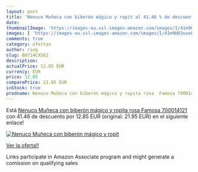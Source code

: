 ```yaml
---
layout: post
title: 'Nenuco Muñeca con biberón mágico y ropit al 41.46 % de descuento'
date: 
thumbnailImage: 'https://images-eu.ssl-images-amazon.com/images/I/41m9H03uveL._SL200_.jpg'
images: [ 'https://images-eu.ssl-images-amazon.com/images/I/41m9H03uveL._SL200_.jpg' ]
comments: true
category: ofertas
author: ring
slug: B0714CXS62
description:
actualPrice: 12.85 EUR
currency: EUR
price: 12.85
comparePrice: 21.95 EUR
inStock: true
prodname: Nenuco Muñeca con biberón mágico y ropita rosa  Famosa 700014121 
---
```


Está [Nenuco Muñeca con biberón mágico y ropita rosa  Famosa 700014121 ](https://www.amazon.es/dp/B0714CXS62/?tag=tolees-21) con 41.46 de descuento por 12.85 EUR (original: 21.95 EUR) en el siguiente enlace!

[![Nenuco Muñeca con biberón mágico y ropit](https://images-eu.ssl-images-amazon.com/images/I/41m9H03uveL._SL200_.jpg)](https://www.amazon.es/dp/B0714CXS62/?tag=tolees-21)

[Ver la oferta!!](https://www.amazon.es/dp/B0714CXS62/?tag=tolees-21)

Links participate in Amazon Associate program and might generate a comission on qualifying sales


